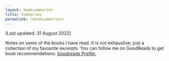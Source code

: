 ```yaml
---
layout: booksummaries
title: Summaries
permalink: /booksummaries/
---
```

(Last updated: 31 August 2022)

Notes on some of the books I have read. It is not exhaustive; just a collection of my favourite excerpts. You can follow me on GoodReads to get book recommendations: [Goodreads Profile.](https://www.goodreads.com/user/show/9698257-manas-saloi)
